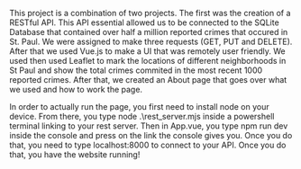 This project is a combination of two projects. The first was the creation of a RESTful API. This API essential allowed us to be connected to the SQLite Database that contained over half a million reported crimes that occured in St. Paul. We were assigned to make three requests (GET, PUT and DELETE). After that we used Vue.js to make a UI that was remotely user friendly. We used then used Leaflet to mark the locations of different neighborhoods in St Paul and show the total crimes commited in the most recent 1000 reported crimes. After that, we created an About page that goes over what we used and how to work the page.

In order to actually run the page, you first need to install node on your device. From there, you type node .\rest_server.mjs inside a powershell terminal linking to your rest server. Then in App.vue, you type npm run dev inside the console and press on the link the console gives you. Once you do that, you need to type localhost:8000 to connect to your API. Once you do that, you have the website running!
